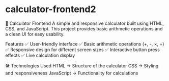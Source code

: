 # calculator-frontend2

🧮 Calculator Frontend
A simple and responsive calculator built using HTML, CSS, and JavaScript. This project provides basic arithmetic operations and a clean UI for easy usability.

Features
✅ User-friendly interface
✅ Basic arithmetic operations (+, -, ×, ÷)
✅ Responsive design for different screen sizes
✅ Interactive button press effects
✅ Live calculation display

🛠️ Technologies Used
HTML → Structure of the calculator
CSS → Styling and responsiveness
JavaScript → Functionality for calculations

